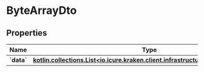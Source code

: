 
# ByteArrayDto

## Properties
Name | Type | Description | Notes
------------ | ------------- | ------------- | -------------
**&#x60;data&#x60;** | [**kotlin.collections.List&lt;io.icure.kraken.client.infrastructure.ByteArrayWrapper&gt;**](io.icure.kraken.client.infrastructure.ByteArrayWrapper.md) |  |  [optional]

